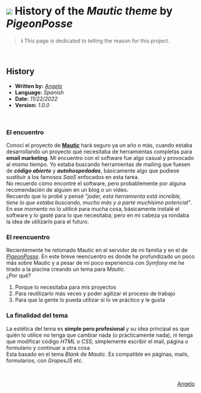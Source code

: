
# <img src="https://github.com/PigeonPosse.png?size=72" /> History of the _Mautic theme_ by _PigeonPosse_

>**ℹ️** This page is dedicated to telling the reason for this project.

<br>

## History
- **Written by:** _[Angelo](https://github.com/AngelEspejo)_
- **Language:** _Spanish_
- **Date:** _11/22/2022_
- **Version:** _1.0.0_

<br>

### El encuentro

Conocí el proyecto de **[Mautic](https://github.com/mautic)** hará seguro ya un año o más, cuando estaba desarrollando un proyecto qué necesitaba de herramientas completas para **email marketing**. 
Mi encuentro con el software fue algo casual y provocado al mismo tiempo. Yo estaba buscando herramientas de mailing que fuesen de **_código abierto_** y **_autohospedadas_**, básicamente algo que pudiese sustituir a los famosos _SaaS_ enfocados en esta tarea. 
<br>No recuerdo cómo encontré el software, pero probablemente por alguna recomendación de alguien en un blog o un video.
<br>Recuerdo que lo probé y pensé _"joder, esta herramienta está increíble, tiene lo que estaba buscando, mucho más y a parte muchísimo potencial"_. 
<br>En ese momento no lo utilicé para mucha cosa, básicamente instalé el software y lo gasté para lo que necesitaba; pero en mi cabeza ya rondaba la idea de utilizarlo para el futuro.

### El reencuentro

Recientemente he retomado Mautic en el servidor de mi familia y en el de _[PigeonPosse](https://github.com/PigeonPosse)_. En este breve reencuentro es donde he profundizado un poco más sobre Mautic y a pesar de mi poco experiencia con _Symfony_ me he tirado a la piscina creando un tema para _Mautic_. 
<br>¿Por qué? 
1. Porque lo necesitaba para mis proyectos
2. Para reutilizarlo más veces y poder agilizar el proceso de trabajo
3. Para que la gente lo pueda utilizar si lo ve práctico y le gusta 

### La finalidad del tema

La estética del tema es **simple pero profesional** y su idea principal es que quién lo utilice no tenga que cambiar nada (o prácticamente nada), ni tenga que modificar código _HTML_ o _CSS_, simplemente escribir el mail, página o formulario y continuar a otra cosa. 
<br>Esta basado en el tema _Blank_ de _Mautic_. Es compatible en páginas, mails, formularios, con _GrapesJS_ etc.

<br>

<div style="text-align: right">

[Angelo](https://github.com/AngelEspejo)

</div>

<br>
